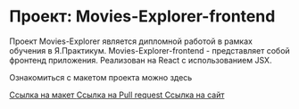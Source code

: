 # Проект: Movies-Explorer-frontend
Проект Movies-Explorer является дипломной работой в рамках обучения в Я.Практикум. Movies-Explorer-frontend - представляет собой фронтенд приложения. Реализован на React с использованием JSX.

Ознакомиться с макетом проекта можно здесь

[Ссылка на макет ](https://disk.yandex.ru/d/xHLw9154kZ210w)
[Ссылка на Pull request ](https://github.com/Waitman1/movies-explorer-frontend/pull/2)
[Ссылка на сайт ](https://waitman.diplom.nomoredomains.club/)
